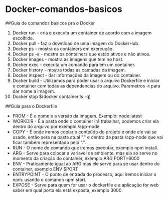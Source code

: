 # Docker-comandos-basicos

##Guia de comandos básicos pra o Docker

1. Docker run - cria e executa um container de acordo com a imagem escolhida.
2. Docker pull - faz o download de uma imagem do DockerHub.
3. Docker ps - mostra os containers em exercução.
4. Docker ps -a - mostra os containers que estão ativos e não ativos.
5. Docker images - mostra as imagens que tem no host.
6. Docker exec - executa um comando para em um container.
7. Docker history - mostra todas as camadas da imagem.
8. Docker inspect - dar informações da imagem ou do container.
9. Docker build - Utilizamos para poder usar o arquivo Dockerfile e iniciar o container com todas as dependencias do arquivo. Parametros -t para dar nome a imagem.
10. Docker stop $(docker container ls -q)


##Guia para o Dockerfile

- FROM - É o nome e a versão da imagem. Exemplo: node:latest
- WORKDIR - É a pasta onde o container irá trabalhar, podemos criar ela dentro do arquivo por exemplo /app-node
- COPY - É onde iremos copiar o conteúdo do projeto e onde ele vai se usado, então sera na pasta atual "." e dentro da pasta /app-node que vai ficar também representado pelo ".".
- RUN - O nome do comando que iremos executar, exemplo npm install.
- ARG - Serve para colocar a variavel de ambiente, mas ela só serve no momento da criação do container, exemplo ARG PORT=6000
- ENV - Praticamente igual ao ARG mas ele serve para se usar dentro do container, exemplo ENV $PORT 
- ENTRYPOINT - O ponto de entrada do processo, aqui iremos iniciar o npm. usando o comando npm start. 
- EXPOSE - Serve para quem for usar o dockerfile e a aplicação for web saber em qual porta ela está exposta, exemplo 3000.

